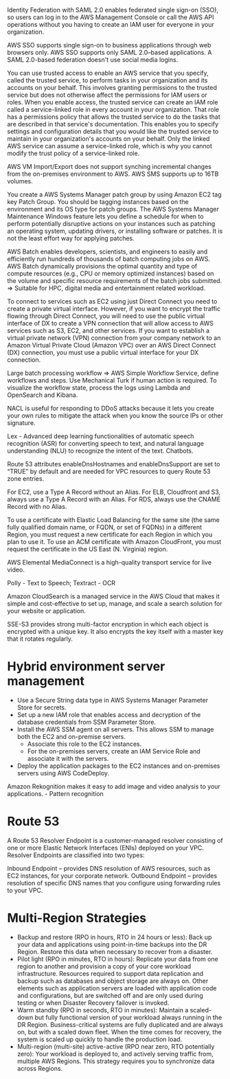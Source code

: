 Identity Federation with SAML 2.0 enables federated single sign-on (SSO), so users can log in to the AWS Management Console or call the AWS API operations without you having to create an IAM user for everyone in your organization.

AWS SSO supports single sign-on to business applications through web browsers only. AWS SSO supports only SAML 2.0–based applications. A SAML 2.0-based federation doesn't use social media logins.

You can use trusted access to enable an AWS service that you specify, called the trusted service, to perform tasks in your organization and its accounts on your behalf. This involves granting permissions to the trusted service but does not otherwise affect the permissions for IAM users or roles. When you enable access, the trusted service can create an IAM role called a service-linked role in every account in your organization. That role has a permissions policy that allows the trusted service to do the tasks that are described in that service's documentation. This enables you to specify settings and configuration details that you would like the trusted service to maintain in your organization's accounts on your behalf. Only the linked AWS service can assume a service-linked role, which is why you cannot modify the trust policy of a service-linked role.

AWS VM Import/Export does not support synching incremental changes from the on-premises environment to AWS. AWS SMS supports up to 16TB volumes. 

You create a AWS Systems Manager patch group by using Amazon EC2 tag key Patch Group. You should be tagging instances based on the environment and its OS type for patch groups. The AWS Systems Manager Maintenance Windows feature lets you define a schedule for when to perform potentially disruptive actions on your instances such as patching an operating system, updating drivers, or installing software or patches. It is not the least effort way for applying patches.

AWS Batch enables developers, scientists, and engineers to easily and efficiently run hundreds of thousands of batch computing jobs on AWS. AWS Batch dynamically provisions the optimal quantity and type of compute resources (e.g., CPU or memory optimized instances) based on the volume and specific resource requirements of the batch jobs submitted. => Suitable for HPC, digital media and entertainment related workload.

To connect to services such as EC2 using just Direct Connect you need to create a private virtual interface. However, if you want to encrypt the traffic flowing through Direct Connect, you will need to use the public virtual interface of DX to create a VPN connection that will allow access to AWS services such as S3, EC2, and other services. If you want to establish a virtual private network (VPN) connection from your company network to an Amazon Virtual Private Cloud (Amazon VPC) over an AWS Direct Connect (DX) connection, you must use a public virtual interface for your DX connection.

Large batch processing workflow => AWS Simple Workflow Service, define workflows and steps. Use Mechanical Turk if human action is required. To visualize the workflow state, process the logs using Lambda and OpenSearch and Kibana.

NACL is useful for responding to DDoS attacks because it lets you create your own rules to mitigate the attack when you know the source IPs or other signature.

Lex - Advanced deep learning functionalities of automatic speech recognition (ASR) for converting speech to text, and natural language understanding (NLU) to recognize the intent of the text. Chatbots.

Route 53 attributes enableDnsHostnames and enableDnsSupport are set to “TRUE” by default and are needed for VPC resources to query Route 53 zone entries.

For EC2, use a Type A Record without an Alias. For ELB, Cloudfront and S3, always use a Type A Record with an Alias. For RDS, always use the CNAME Record with no Alias.

To use a certificate with Elastic Load Balancing for the same site (the same fully qualified domain name, or FQDN, or set of FQDNs) in a different Region, you must request a new certificate for each Region in which you plan to use it. To use an ACM certificate with Amazon CloudFront, you must request the certificate in the US East (N. Virginia) region.

AWS Elemental MediaConnect is a high-quality transport service for live video. 

Polly - Text to Speech; Textract - OCR

Amazon CloudSearch is a managed service in the AWS Cloud that makes it simple and cost-effective to set up, manage, and scale a search solution for your website or application.

SSE-S3 provides strong multi-factor encryption in which each object is encrypted with a unique key. It also encrypts the key itself with a master key that it rotates regularly.

# Hybrid environment server management
* Use a Secure String data type in AWS Systems Manager Parameter Store for secrets. 
* Set up a new IAM role that enables access and decryption of the database credentials from SSM Parameter Store. 
* Install the AWS SSM agent on all servers. This allows SSM to manage both the EC2 and on-premise servers.
  * Associate this role to the EC2 instances. 
  * For the on-premises servers, create an IAM Service Role and associate it with the servers. 
* Deploy the application packages to the EC2 instances and on-premises servers using AWS CodeDeploy.



Amazon Rekognition makes it easy to add image and video analysis to your applications. - Pattern recognition

# Route 53
A Route 53 Resolver Endpoint is a customer-managed resolver consisting of one or more Elastic Network Interfaces (ENIs) deployed on your VPC. Resolver Endpoints are classified into two types:

Inbound Endpoint – provides DNS resolution of AWS resources, such as EC2 instances, for your corporate network.
Outbound Endpoint – provides resolution of specific DNS names that you configure using forwarding rules to your VPC.

# Multi-Region Strategies
* Backup and restore (RPO in hours, RTO in 24 hours or less): Back up your data and applications using point-in-time backups into the DR Region. Restore this data when necessary to recover from a disaster.
* Pilot light (RPO in minutes, RTO in hours): Replicate your data from one region to another and provision a copy of your core workload infrastructure. Resources required to support data replication and backup such as databases and object storage are always on. Other elements such as application servers are loaded with application code and configurations, but are switched off and are only used during testing or when Disaster Recovery failover is invoked.
* Warm standby (RPO in seconds, RTO in minutes): Maintain a scaled-down but fully functional version of your workload always running in the DR Region. Business-critical systems are fully duplicated and are always on, but with a scaled down fleet. When the time comes for recovery, the system is scaled up quickly to handle the production load.
* Multi-region (multi-site) active-active (RPO near zero, RTO potentially zero): Your workload is deployed to, and actively serving traffic from, multiple AWS Regions. This strategy requires you to synchronize data across Regions.
